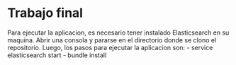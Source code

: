 # Trabajo final

Para ejecutar la aplicacion, es necesario tener instalado Elasticsearch en su maquina.
Abrir una consola y pararse en el directorio donde se clono el repositorio. Luego, los pasos para ejecutar la aplicacion son:
	- service elasticsearch start
	- bundle install
